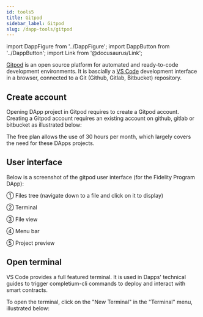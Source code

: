 ```yaml
---
id: tools5
title: Gitpod
sidebar_label: Gitpod
slug: /dapp-tools/gitpod
---
```


import DappFigure from '../DappFigure';
import DappButton from '../DappButton';
import Link from '@docusaurus/Link';

[Gitpod](https://www.gitpod.io/docs/) is an open source platform for automated and ready-to-code development environments. It is bascially a <a href="https://code.visualstudio.com/" target="_blank">VS Code</a> development interface in a browser, connected to a Git (Github, Gitlab, Bitbucket) repository.

## Create account

Opening DApp project in Gitpod requires to create a Gitpod account. Creating a Gitpod account requires an existing account on github, gitlab or bitbucket as illustrated below:

<DappFigure img="gitpod-login.png" width='100%'/>

<DappButton url="https://gitpod.io/workspaces/" txt="go to gitpod" />

The free plan allows the use of 30 hours per month, which largely covers the need for these DApps projects.

## User interface

Below is a screenshot of the gitpod user interface (for the <Link to='/docs/dapp-miles/'>Fidelity Program</Link> DApp):

<DappFigure img="gitpod-screen.png" width='100%'/>

① Files tree (navigate down to a file and click on it to display)

② Terminal

③ File view

④ Menu bar

⑤ Project preview

## Open terminal

VS Code provides a full featured terminal. It is used in Dapps' technical guides to trigger completium-cli commands to deploy and interact with smart contracts.

To open the terminal, click on the "New Terminal" in the "Terminal" menu, illustrated below:

<DappFigure img="open-vscode-terminal.png" width='100%'/>

